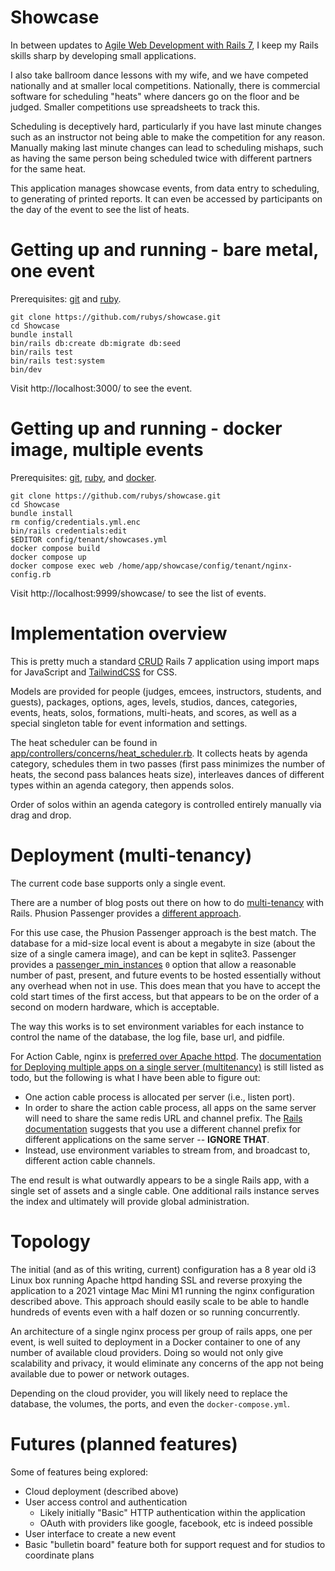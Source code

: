 # Showcase

In between updates to [Agile Web Development with Rails
7](https://pragprog.com/titles/rails7/agile-web-development-with-rails-7/), I
keep my Rails skills sharp by developing small applications.

I also take ballroom dance lessons with my wife, and we have competed
nationally and at smaller local competitions.  Nationally, there is commercial
software for scheduling "heats" where dancers go on the floor and be judged.
Smaller competitions use spreadsheets to track this.

Scheduling is deceptively hard, particularly if you have last minute changes
such as an instructor not being able to make the competition for any reason.
Manually making last minute changes can lead to scheduling mishaps, such as
having the same person being scheduled twice with different partners for the
same heat.

This application manages showcase events, from data entry to scheduling, to
generating of printed reports.  It can even be accessed by participants
on the day of the event to see the list of heats.

# Getting up and running - bare metal, one event

Prerequisites:
[git](https://git-scm.com/book/en/v2/Getting-Started-Installing-Git) and
[ruby](https://www.ruby-lang.org/en/documentation/installation/).

```
git clone https://github.com/rubys/showcase.git
cd Showcase
bundle install
bin/rails db:create db:migrate db:seed
bin/rails test
bin/rails test:system
bin/dev
```

Visit http://localhost:3000/ to see the event.

# Getting up and running - docker image, multiple events

Prerequisites:
[git](https://git-scm.com/book/en/v2/Getting-Started-Installing-Git),
[ruby](https://www.ruby-lang.org/en/documentation/installation/), and
[docker](https://docs.docker.com/get-docker/).

```
git clone https://github.com/rubys/showcase.git
cd Showcase
bundle install
rm config/credentials.yml.enc
bin/rails credentials:edit
$EDITOR config/tenant/showcases.yml
docker compose build
docker compose up
docker compose exec web /home/app/showcase/config/tenant/nginx-config.rb
```

Visit http://localhost:9999/showcase/ to see the list of events.

# Implementation overview

This is pretty much a standard
[CRUD](https://en.wikipedia.org/wiki/Create,_read,_update_and_delete) Rails 7
application using import maps for JavaScript and
[TailwindCSS](https://tailwindcss.com/) for CSS. 

Models are provided for people (judges, emcees, instructors, students, and
guests), packages, options, ages, levels, studios, dances, categories, events,
heats, solos, formations, multi-heats, and scores, as well as a special
singleton table for event information and settings.

The heat scheduler can be found in
[app/controllers/concerns/heat_scheduler.rb](./app/controllers/concerns/heat_scheduler.rb).
It collects heats by agenda category, schedules them in two passes (first pass
minimizes the number of heats, the second pass balances heats size), interleaves
dances of different types within an agenda category, then appends solos.

Order of solos within an agenda category is controlled entirely manually via
drag and drop.

# Deployment (multi-tenancy)

The current code base supports only a single event.

There are a number of blog posts out there on how to do
[multi-tenancy](https://blog.arkency.com/comparison-of-approaches-to-multitenancy-in-rails-apps/)
with Rails.  Phusion Passenger provides a [different
approach](https://stackoverflow.com/questions/48669947/multitenancy-passenger-rails-multiple-apps-different-versions-same-domain).

For this use case, the Phusion Passenger approach is the best match.  The
database for a mid-size local event is about a megabyte in size (about the size
of a single camera image), and can be kept in sqlite3.  Passenger provides a
[passenger_min_instances](https://www.phusionpassenger.com/library/config/nginx/reference/#passenger_min_instances)
`0` option that allow a reasonable number of past, present, and future events
to be hosted essentially without any overhead when not in use.  This does mean
that you have to accept the cold start times of the first access, but that
appears to be on the order of a second on modern hardware, which is acceptable.

The way this works is to set environment variables for each instance to control
the name of the database, the log file, base url, and pidfile.

For Action Cable, nginx is [preferred over Apache
httpd](https://www.phusionpassenger.com/library/config/apache/action_cable_integration/).
The [documentation for Deploying multiple apps on a single server
(multitenancy)](https://www.phusionpassenger.com/library/deploy/nginx/) is
still listed as todo, but the following is what I have been able to figure out:

- One action cable process is allocated per server (i.e., listen port).
- In order to share the action cable process, all apps on the same server will
  need to share the same redis URL and channel prefix.  The [Rails
  documentation](https://guides.rubyonrails.org/action_cable_overview.html#redis-adapter)
  suggests that you use a different channel prefix for different applications
  on the same server -- **IGNORE THAT**.
- Instead, use environment variables to stream from, and broadcast to, different
  action cable channels.

The end result is what outwardly appears to be a single Rails app, with a
single set of assets and a single cable.  One additional rails instance
serves the index and ultimately will provide global administration.

# Topology

The initial (and as of this writing, current) configuration has a 8 year old i3
Linux box running Apache httpd handing SSL and reverse proxying the application
to a 2021 vintage Mac Mini M1 running the nginx configuration described above.
This approach should easily scale to be able to handle hundreds of events even
with a half dozen or so running concurrently.

An architecture of a single nginx process per group of rails apps, one per
event, is well suited to deployment in a Docker container to one of any number
of available cloud providers.  Doing so would not only give scalability and
privacy, it would eliminate any concerns of the app not being available due to
power or network outages.

Depending on the cloud provider, you will likely need to replace the database,
the volumes, the ports, and even the `docker-compose.yml`.

# Futures (planned features)

Some of features being explored:

- Cloud deployment (described above)
- User access control and authentication
    - Likely initially "Basic" HTTP authentication within the application
    - OAuth with providers like google, facebook, etc is indeed possible
- User interface to create a new event
- Basic "bulletin board" feature both for support request and for studios to
  coordinate plans
